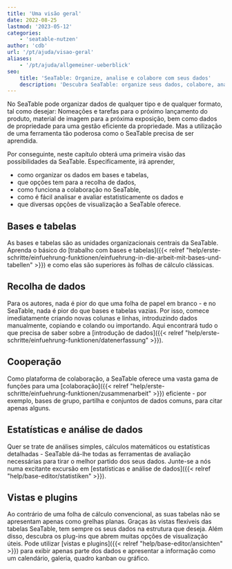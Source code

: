 ```yaml
---
title: 'Uma visão geral'
date: 2022-08-25
lastmod: '2023-05-12'
categories:
    - 'seatable-nutzen'
author: 'cdb'
url: '/pt/ajuda/visao-geral'
aliases:
    - '/pt/ajuda/allgemeiner-ueberblick'
seo:
    title: 'SeaTable: Organize, analise e colabore com seus dados'
    description: 'Descubra SeaTable: organize seus dados, colabore, analise estatísticas e personalize visualizações e plugins para mais produtividade.'
---
```


No SeaTable pode organizar dados de qualquer tipo e de qualquer formato, tal como desejar: Nomeações e tarefas para o próximo lançamento do produto, material de imagem para a próxima exposição, bem como dados de propriedade para uma gestão eficiente da propriedade. Mas a utilização de uma ferramenta tão poderosa como o SeaTable precisa de ser aprendida.

Por conseguinte, neste capítulo obterá uma primeira visão das possibilidades da SeaTable. Especificamente, irá aprender,

- como organizar os dados em bases e tabelas,
- que opções tem para a recolha de dados,
- como funciona a colaboração no SeaTable,
- como é fácil analisar e avaliar estatisticamente os dados e
- que diversas opções de visualização a SeaTable oferece.

## Bases e tabelas

As bases e tabelas são as unidades organizacionais centrais da SeaTable. Aprenda o básico do [trabalho com bases e tabelas]({{< relref "help/erste-schritte/einfuehrung-funktionen/einfuehrung-in-die-arbeit-mit-bases-und-tabellen" >}}) e como elas são superiores às folhas de cálculo clássicas.

## Recolha de dados

Para os autores, nada é pior do que uma folha de papel em branco - e no SeaTable, nada é pior do que bases e tabelas vazias. Por isso, comece imediatamente criando novas colunas e linhas, introduzindo dados manualmente, copiando e colando ou importando. Aqui encontrará tudo o que precisa de saber sobre a [introdução de dados]({{< relref "help/erste-schritte/einfuehrung-funktionen/datenerfassung" >}}).

## Cooperação

Como plataforma de colaboração, a SeaTable oferece uma vasta gama de funções para uma [colaboração]({{< relref "help/erste-schritte/einfuehrung-funktionen/zusammenarbeit" >}}) eficiente - por exemplo, bases de grupo, partilha e conjuntos de dados comuns, para citar apenas alguns.

## Estatísticas e análise de dados

Quer se trate de análises simples, cálculos matemáticos ou estatísticas detalhadas - SeaTable dá-lhe todas as ferramentas de avaliação necessárias para tirar o melhor partido dos seus dados. Junte-se a nós numa excitante excursão em [estatísticas e análise de dados]({{< relref "help/base-editor/statistiken" >}}).

## Vistas e plugins

Ao contrário de uma folha de cálculo convencional, as suas tabelas não se apresentam apenas como grelhas planas. Graças às vistas flexíveis das tabelas SeaTable, tem sempre os seus dados na estrutura que deseja. Além disso, descubra os plug-ins que abrem muitas opções de visualização úteis. Pode utilizar [vistas e plugins]({{< relref "help/base-editor/ansichten" >}}) para exibir apenas parte dos dados e apresentar a informação como um calendário, galeria, quadro kanban ou gráfico.
